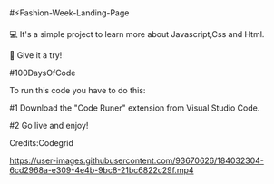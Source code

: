 #⚡Fashion-Week-Landing-Page

💻 It's a simple project to learn more about Javascript,Css and Html.

👊 Give it a try!

#100DaysOfCode

To run this code you have to do this:

#1 Download the "Code Runer" extension from Visual Studio Code.

#2 Go live and enjoy!

Credits:Codegrid


https://user-images.githubusercontent.com/93670626/184032304-6cd2968a-e309-4e4b-9bc8-21bc6822c29f.mp4

